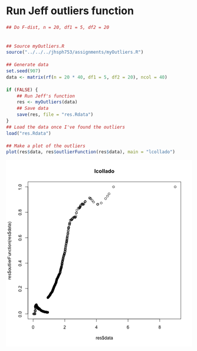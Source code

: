 Run Jeff outliers function
============================



```r
## Do F-dist, n = 20, df1 = 5, df2 = 20


## Source myOutliers.R
source("../../../jhsph753/assignments/myOutliers.R")

## Generate data
set.seed(907)
data <- matrix(rf(n = 20 * 40, df1 = 5, df2 = 20), ncol = 40)

if (FALSE) {
    ## Run Jeff's function
    res <- myOutliers(data)
    ## Save data
    save(res, file = "res.Rdata")
}
## Load the data once I've found the outliers
load("res.Rdata")

## Make a plot of the outliers
plot(res$data, res$outlierFunction(res$data), main = "lcollado")
```

![plot of chunk unnamed-chunk-1](figure/unnamed-chunk-1.png) 


